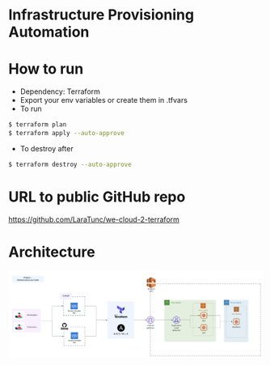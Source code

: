 # Infrastructure Provisioning Automation 

# How to run 
- Dependency: Terraform 
- Export your env variables or create them in .tfvars
- To run 
```sh
$ terraform plan
$ terraform apply --auto-approve
```
- To destroy after 
```sh
$ terraform destroy --auto-approve
```

# URL to public GitHub repo
https://github.com/LaraTunc/we-cloud-2-terraform 

# Architecture 
![architecture](./architecture.png)